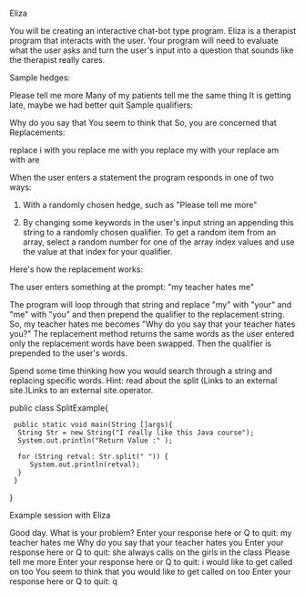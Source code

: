Eliza


You will be creating an interactive chat-bot type program. Eliza is a therapist program that interacts with the user. Your program will need to evaluate what the user asks and turn the user's input into a question that sounds like the therapist really cares.

Sample hedges:

Please tell me more
Many of my patients tell me the same thing
It is getting late, maybe we had better quit
Sample qualifiers:

Why do you say that
You seem to think that
So, you are concerned that
Replacements:

replace i with you
replace me with you
replace my with your
replace am with are
 

When the user enters a statement the program responds in one of two ways:

1. With a randomly chosen hedge, such as "Please tell me more"

2. By changing some keywords  in the user's input string an appending this string to a randomly chosen qualifier. To get a random item from an array, select a random number for one of the array index values and use the value at that index for your qualifier.

 

Here's how the replacement works:

The user enters something at the prompt: "my teacher hates me"

The program will loop through that string and replace "my" with "your" and "me" with "you" and then prepend the qualifier to the replacement string. So, my teacher hates me becomes "Why do you say that your teacher hates you?" The replacement method returns the same words as the user entered only the replacement words have been swapped. Then the qualifier is prepended to the user's words.

Spend some time thinking how you would search through a string and replacing specific words. Hint: read about the split  (Links to an external site.)Links to an external site.operator.

 


public class SplitExample{

     public static void main(String []args){
      String Str = new String("I really like this Java course");
      System.out.println("Return Value :" );      
      
      for (String retval: Str.split(" ")) {
         System.out.println(retval);
      }
     }
}
 

Example session with Eliza

Good day. What is your problem? Enter your response here or Q to quit: my teacher hates me
Why do you say that your teacher hates you
Enter your response here or Q to quit: she always calls on the girls in the class
Please tell me more
Enter your response here or Q to quit: i would like to get called on too
You seem to think that you would like to get called on too
Enter your response here or Q to quit: q